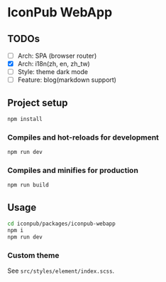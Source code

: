 # IconPub WebApp

## TODOs

- [ ] Arch: SPA (browser router)
- [x] Arch: i18n(zh, en, zh_tw)
- [ ] Style: theme dark mode
- [ ] Feature: blog(markdown support)

## Project setup

```bash
npm install
```

### Compiles and hot-reloads for development

```bash
npm run dev
```

### Compiles and minifies for production

```bash
npm run build
```

## Usage

```bash
cd iconpub/packages/iconpub-webapp
npm i
npm run dev
```

### Custom theme

See `src/styles/element/index.scss`.
